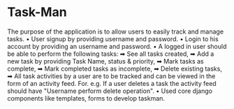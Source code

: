 # Task-Man

The purpose of the application is to allow users to easily track and manage tasks.
• User signup by providing username and password.
• Login to his account by providing an username and password.
• A logged in user should be able to perform the following tasks:
➡ See all tasks created,
➡ Add a new task by providing Task Name, status & priority,
➡ Mark tasks as complete,
➡ Mark completed tasks as incomplete,
➡ Delete existing tasks,
➡ All task activities by a user are to be tracked and can be viewed in the form of an activity feed. For. e.g. If a user deletes a task the activity feed should have "Username perform delete operation". 
• Used core django components like templates, forms to develop taskman.
